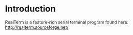 # Introduction #

RealTerm is a feature-rich serial terminal program found here: http://realterm.sourceforge.net/